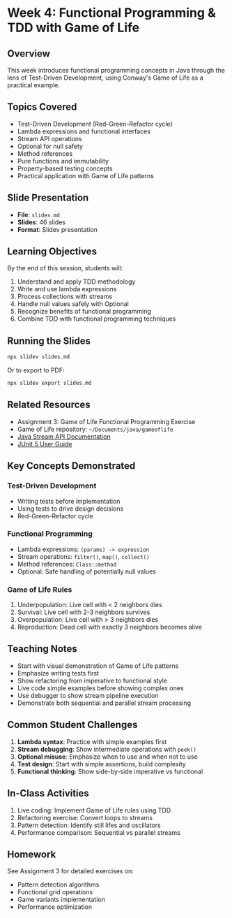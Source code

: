 # Week 4: Functional Programming & TDD with Game of Life

## Overview

This week introduces functional programming concepts in Java through the lens of Test-Driven Development, using Conway's Game of Life as a practical example.

## Topics Covered

- Test-Driven Development (Red-Green-Refactor cycle)
- Lambda expressions and functional interfaces
- Stream API operations
- Optional for null safety
- Method references
- Pure functions and immutability
- Property-based testing concepts
- Practical application with Game of Life patterns

## Slide Presentation

- **File**: `slides.md`
- **Slides**: 46 slides
- **Format**: Slidev presentation

## Learning Objectives

By the end of this session, students will:
1. Understand and apply TDD methodology
2. Write and use lambda expressions
3. Process collections with streams
4. Handle null values safely with Optional
5. Recognize benefits of functional programming
6. Combine TDD with functional programming techniques

## Running the Slides

```bash
npx slidev slides.md
```

Or to export to PDF:
```bash
npx slidev export slides.md
```

## Related Resources

- Assignment 3: Game of Life Functional Programming Exercise
- Game of Life repository: `~/Documents/java/gameoflife`
- [Java Stream API Documentation](https://docs.oracle.com/en/java/javase/21/docs/api/java.base/java/util/stream/package-summary.html)
- [JUnit 5 User Guide](https://junit.org/junit5/docs/current/user-guide/)

## Key Concepts Demonstrated

### Test-Driven Development
- Writing tests before implementation
- Using tests to drive design decisions
- Red-Green-Refactor cycle

### Functional Programming
- Lambda expressions: `(params) -> expression`
- Stream operations: `filter()`, `map()`, `collect()`
- Method references: `Class::method`
- Optional: Safe handling of potentially null values

### Game of Life Rules
1. Underpopulation: Live cell with < 2 neighbors dies
2. Survival: Live cell with 2-3 neighbors survives
3. Overpopulation: Live cell with > 3 neighbors dies
4. Reproduction: Dead cell with exactly 3 neighbors becomes alive

## Teaching Notes

- Start with visual demonstration of Game of Life patterns
- Emphasize writing tests first
- Show refactoring from imperative to functional style
- Live code simple examples before showing complex ones
- Use debugger to show stream pipeline execution
- Demonstrate both sequential and parallel stream processing

## Common Student Challenges

1. **Lambda syntax**: Practice with simple examples first
2. **Stream debugging**: Show intermediate operations with `peek()`
3. **Optional misuse**: Emphasize when to use and when not to use
4. **Test design**: Start with simple assertions, build complexity
5. **Functional thinking**: Show side-by-side imperative vs functional

## In-Class Activities

1. Live coding: Implement Game of Life rules using TDD
2. Refactoring exercise: Convert loops to streams
3. Pattern detection: Identify still lifes and oscillators
4. Performance comparison: Sequential vs parallel streams

## Homework

See Assignment 3 for detailed exercises on:
- Pattern detection algorithms
- Functional grid operations
- Game variants implementation
- Performance optimization
